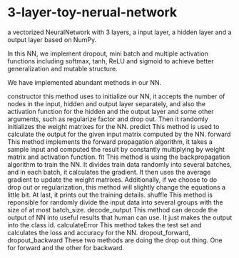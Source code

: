 # 3-layer-toy-nerual-network
a vectorized NeuralNetwork with 3 layers, a input layer, a hidden layer and a output layer based on NumPy.  
  
In this NN, we implement dropout, mini batch and multiple activation functions including softmax, tanh, ReLU and sigmoid to achieve better generalization and mutable structure.  

We have implemented abundant methods in our NN.

constructor this method uses to initialize our NN, it accepts the number of nodes in the input, hidden and output layer separately, and also the activation function for the hidden and the output layer and some other arguments, such as regularize factor and drop out. Then it randomly initializes the weight matrixes for the NN.
predict This method is used to calculate the output for the given input matrix computed by the NN.
forward This method implements the forward propagation algorithm, it takes a sample input and computed the result by constantly multiplying by weight matrix and activation function.
fit This method is using the backpropagation algorithm to train the NN. It divides train data randomly into several batches, and in each batch, it calculates the gradient. It then uses the average gradient to update the weight matrixes. Additionally, if we choose to do drop out or regularization, this method will slightly change the equations a little bit. At last, it prints out the training details.
shuffle This method is reponsible for randomly divide the input data into several groups with the size of at most batch_size.
decode_output This method can decode the output of NN into useful results that human can use. It just makes the output into the class id.
calculateError This method takes the test set and calculates the loss and accuracy for the NN.
dropout_forward, dropout_backward These two methods are doing the drop out thing. One for forward and the other for backward.
